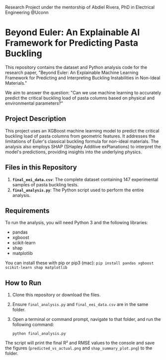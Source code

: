 Research Project under the mentorship of Abdiel Rivera, PhD in Electrical Engineering @Uconn

# Beyond Euler: An Explainable AI Framework for Predicting Pasta Buckling

This repository contains the dataset and Python analysis code for the research paper, "Beyond Euler: An Explainable Machine Learning Framework for Predicting and Interpreting Buckling Instabilities in Non-Ideal Materials."

We aim to answer the question: "Can we use machine learning to accurately predict the critical buckling load of pasta columns based on physical and environmental parameters?"

## Project Description

This project uses an XGBoost machine learning model to predict the critical buckling load of pasta columns from geometric features. It addresses the limitations of Euler's classical buckling formula for non-ideal materials. The analysis also employs SHAP (SHapley Additive exPlanations) to interpret the model's predictions, providing insights into the underlying physics.

## Files in this Repository

1.  **`final_eei_data.csv`**: The complete dataset containing 147 experimental samples of pasta buckling tests.
2.  **`final_analysis.py`**: The Python script used to perform the entire analysis.

## Requirements

To run the analysis, you will need Python 3 and the following libraries:

* pandas
* xgboost
* scikit-learn
* shap
* matplotlib

You can install these with pip or pip3 (mac):
`pip install pandas xgboost scikit-learn shap matplotlib`

## How to Run

1.  Clone this repository or download the files.
2.  Ensure `final_analysis.py` and `final_eei_data.csv` are in the same folder.
3.  Open a terminal or command prompt, navigate to that folder, and run the following command:

    `python final_analysis.py`

The script will print the final R² and RMSE values to the console and save the figures (`predicted_vs_actual.png` and `shap_summary_plot.png`) to the folder.
